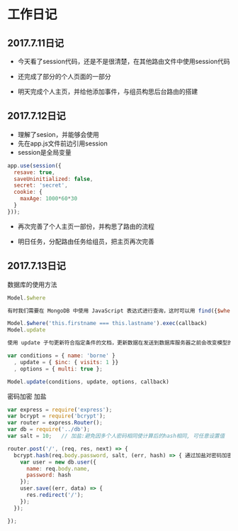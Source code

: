 #  工作日记

## 2017.7.11日记

* 今天看了session代码，还是不是很清楚，在其他路由文件中使用session代码

* 还完成了部分的个人页面的一部分 

* 明天完成个人主页，并给他添加事件，与组员构思后台路由的搭建

## 2017.7.12日记
* 理解了sesion，并能够会使用
* 先在app.js文件前边引用session
* session是全局变量
```js
app.use(session({
  resave: true,
  saveUninitialized: false,
  secret: 'secret',
  cookie: {
    maxAge: 1000*60*30
  }
}));
```

* 再次完善了个人主页一部份，并构思了路由的流程

* 明日任务，分配路由任务给组员，把主页再次完善

## 2017.7.13日记

数据库的使用方法

```js
Model.$where

有时我们需要在 MongoDB 中使用 JavaScript 表达式进行查询，这时可以用 find({$where : javascript}) 方式，$where 是一种快捷方式，并支持链式调用查询。

Model.$where('this.firstname === this.lastname').exec(callback)
Model.update

使用 update 子句更新符合指定条件的文档，更新数据在发送到数据库服务器之前会改变模型的类型。

var conditions = { name: 'borne' }
  , update = { $inc: { visits: 1 }}
  , options = { multi: true };

Model.update(conditions, update, options, callback)

```

密码加密 加盐

```js
var express = require('express');
var bcrypt = require('bcrypt');
var router = express.Router();
var db = require('../db');
var salt = 10;   // 加盐:避免因多个人密码相同使计算后的hash相同, 可任意设置值

router.post('/', (req, res, next) => {
  bcrypt.hash(req.body.password, salt, (err, hash) => { 通过加盐对密码加密
    var user = new db.user({
      name: req.body.name,
      password: hash
    });
    user.save((err, data) => {
      res.redirect('/');
    });
  });

});
```
